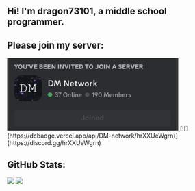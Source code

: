 <h2>Hi! I'm dragon73101, a middle school programmer.</h2>

<h2>Please join my server:</h2>

<a href="https://discord.gg/hrXXUeWgrn">
  <img src="https://raw.githubusercontent.com/dragon731012/dragon731012/main/0.jpg" width="400px" height="170px"/>
</a>
[![](https://dcbadge.vercel.app/api/DM-network/hrXXUeWgrn)](https://discord.gg/hrXXUeWgrn)

<h2>GitHub Stats:</h2>

![](https://github-readme-stats.vercel.app/api?username=dragon731012&show=stars%20earned,commits,%20issues,%20contributed&type=bar)
![](https://github-readme-streak-stats.herokuapp.com/?user=dragon731012&theme=dark&hide_border=false)<br/>
